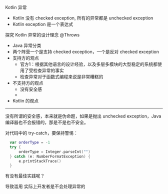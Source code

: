 
Kotlin 异常

- Kotlin 没有 checked exception, 所有的异常都是 unchecked exception
- Kotlin exception 是一个表达式



探究 Kotlin 异常的设计理念
@Throws

- Java 异常分类
- 两个阵营一个是支持 checked exception，一个是反对 checked exception
- 支持方的观点
    - 官方1：根据其他语言的设计经验，以及多层多模块的大型稳定的系统都使用了受检查异常的事实
    - 检查异常对于函数式编程来说是非常糟糕的
- 不支持方的观点
    - 没有安全感
    -
- Kotlin 的观点


----

没有所谓的安全感，本来就是伪命题，如果是抛出 unchecked exception，Java 编译器也不会报错的，那是不是也不安全。


对代码中的 try-catch，要保持警惕：

```kotlin
  var orderType = -1
  try {
      orderType = Integer.parseInt("")
  } catch (e: NumberFormatException) {
      e.printStackTrace()
  }
```


有没有最佳实践呢？

导致滥用
实际上开发者是不会处理异常的
















